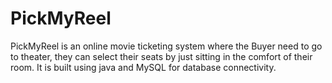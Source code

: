 # PickMyReel
PickMyReel is an online movie ticketing system where the Buyer need to go to theater, they can select their seats by just sitting in the comfort of their room.
It is built using java and MySQL for database connectivity. 
